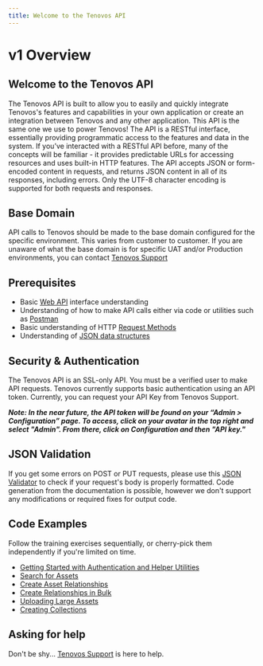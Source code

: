 ```yaml
---
title: Welcome to the Tenovos API
---
```


# v1 Overview

## Welcome to the Tenovos API

The Tenovos API is built to allow you to easily and quickly integrate Tenovos's features and capabilities in your own application or create an integration between Tenovos and any other application. This API is the same one we use to power Tenovos! The API is a RESTful interface, essentially providing programmatic access to the features and data in the system. If you’ve interacted with a RESTful API before, many of the concepts will be familiar - it provides predictable URLs for accessing resources and uses built-in HTTP features. The API accepts JSON or form-encoded content in requests, and returns JSON content in all of its responses, including errors. Only the UTF-8 character encoding is supported for both requests and responses.

## Base Domain

API calls to Tenovos should be made to the base domain configured for the specific environment.  This varies from customer to customer.  If you are unaware of what the base domain is for specific UAT and/or Production environments, you can contact [Tenovos Support](https://tenovoshelp.zendesk.com)


## Prerequisites
- Basic [Web API](https://www.w3schools.com/js/js_api_intro.asp) interface understanding
- Understanding of how to make API calls either via code or utilities such as [Postman](https://www.postman.com/)
- Basic understanding of HTTP [Request Methods](https://www.w3schools.com/tags/ref_httpmethods.asp)
- Understanding of [JSON data structures](https://www.w3schools.com/js/js_json_intro.asp)

## Security & Authentication

The Tenovos API is an SSL-only API. You must be a verified user to make API requests. Tenovos currently supports basic authentication using an API token. Currently, you can request your API Key from Tenovos Support.

***Note: In the near future, the API token will be found on your “Admin > Configuration” page. To access, click on your avatar in the top right and select "Admin". From there, click on Configuration and then "API key."***

## JSON Validation

If you get some errors on POST or PUT requests, please use this [JSON Validator](https://jsonformatter.curiousconcept.com/) to check if your request's body is properly formatted.  Code generation from the documentation is possible, however we don't support any modifications or required fixes for output code.

## Code Examples

Follow the training exercises sequentially, or cherry-pick them independently if you're limited on time.

- [Getting Started with Authentication and Helper Utilities](training/authenticating.md)
- [Search for Assets](training/search.md)
- [Create Asset Relationships](training/relationships.md)
- [Create Relationships in Bulk](training/bulk-relationships.md)
- [Uploading Large Assets](training/large-upload.md)
- [Creating Collections](training/collections.md)

## Asking for help

Don't be shy... [Tenovos Support](https://tenovoshelp.zendesk.com) is here to help.